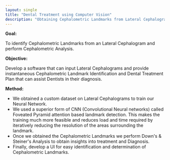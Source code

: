 ```yaml
---
layout: single
title: "Dental Treatment using Computer Vision"
description: "Obtaining Cephalometric Landmarks from Lateral Cephalograms using Computer Vision and Deep Learning & thus performing Cephalometric Analysis to obtain Dental Treatment & Diagnosis "
---
```


**Goal:**

To identify Cephalometric Landmarks from an Lateral Cephalogram and perform Cephalometric Analysis.

**Objective:**

Develop a software that can input Lateral Cephalograms and provide instantaneous Cephalometric Landmark Identification and Dental Treatment Plan that can assist Dentists in their diagnosis.

**Method:**

- We obtained a custom dataset on Lateral Cephalograms to train our Neural Network.
- We used a superior form of CNN (Convolutional Neural networks) called Foveated Pyramid attention based landmark detection. This makes the
training much more feasible and reduces load and time required by iteratively reducing the resolution of the areas surrounding the landmark.
- Once we obtained the Cephalometric Landmarks we perform Down's & Steiner's Analysis to obtain insights into treatment and Diagnosis.
- Finally, develop a UI for easy identification and determination of Cephalometric Landmarks.
